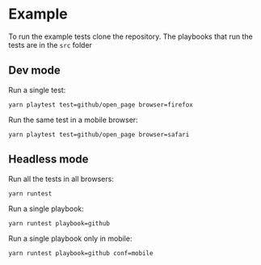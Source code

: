# Example

To run the example tests clone the repository. The playbooks that run the tests are in
the `src` folder

## Dev mode

Run a single test:

```
yarn playtest test=github/open_page browser=firefox
```

Run the same test in a mobile browser:

```
yarn playtest test=github/open_page browser=safari
```

## Headless mode

Run all the tests in all browsers:

```
yarn runtest
```

Run a single playbook:

```
yarn runtest playbook=github
```

Run a single playbook only in mobile:

```
yarn runtest playbook=github conf=mobile
```